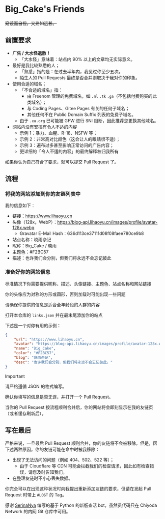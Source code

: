 # Big_Cake's Friends

~~窥镜而自视，又弗如远甚。~~

## 前置要求

- **广告 / 大水怪退散！**
  - 「大水怪」意味着：站点内 90% 以上的文章均无实际意义。
- 最好是我比较熟悉的人；
  - 「熟悉」指的是：在过去半年内，我见过你至少五次。
  - 陌生人的 Pull Requests 最终是否合并则取决于我对你的印象。
- 使用合适的域名；
  - 「不合适的域名」指：
    - 由 Freenom 管理的免费域名，如 `.ml` `.tk` `.ga`（不包括付费购买的此类域名）；
    - 与 Coding Pages、Gitee Pages 有关的任何子域名；
    - 其他任何不在 Public Domain Suffix 列表的免费子域名。
  - 由于 `.eu.org` 已可能被 GFW 进行 SNI 阻断，因此推荐您更换其他域名。
- 网站内没有安插有令人不适的内容
    - 示例 1：暴力、血腥、R-18、NSFW 等；
    - 示例 2：非常高对比颜色（这会让人的眼睛很不适）；
    - 示例 3：遍布过多甚至影响正常访问的广告内容；
    - 更详细的「令人不适的内容」的最终解释权归我所有

如果你认为自己符合了要求，就可以提交 Pull Request 了。

## 流程

### 将我的网站添加到你的友链列表中

我的信息如下：

- 链接：https://www.lihaoyu.cn
- 头像（128x，WebP）：https://blog-api.lihaoyu.cn/images/profile/avatar-128x.webp
  - Gravatar E-Mail Hash：636d113ce37111d08f08faee780ce9b8
- 站点名称：晓雨杂记
- 昵称：Big_Cake / 晓雨
- 主题色：#F2BC57
- 描述：也许我们会分别，但我们将永远不会忘记彼此

### 准备好你的网站信息

标准情况下你需要提供昵称、描述、头像链接、主题色、站点名称和网站链接

你的头像应为对称的方形或圆形，否则加载时可能出现一些问题

请确保你提供的信息是适合全年龄段的人群的内容

打开本仓库的 `links.json` 并在最末尾添加你的站点

下述是一个对你有用的示例：
```json
{
    "url": "https://www.lihaoyu.cn",
    "avatar": "https://blog-api.lihaoyu.cn/images/profile/avatar-128x.webp",
    "name": "Big_Cake",
    "color": "#F2BC57",
    "blog": "晓雨杂记",
    "desc": "也许我们会分别，但我们将永远不会忘记彼此。"
}
```
> [!IMPORTANT]
> 请严格遵循 JSON 的格式编写。

确认你填写的信息是否无误，并打开一个 Pull Request。

当你的 Pull Request 按流程顺利合并后，你的网站将会即刻显示在我的友链页（或者缓存刷新后）。

## 写在最后

严格来说，一旦最后 Pull Request 顺利合并，你的友链将不会被移除。但是，因下述两种原因，你的友链可能在命中时被我移除：

- 出现了无法访问的问题（例如 404、502、522 等）；
  - 由于 Cloudflare 等 CDN 可能会拦截我们的检查请求，因此如有检查错误，请您及时告知我们。
- 在整理友链时不小心丢失数据。

你完全可以在出现这种状况时向我提出重新添加友链的要求，但请在发起 Pull Request 时带上 `#LOST` 的 Tag。

感谢 [SerinaNya](https://serinanya.cn) 编写的基于 Python 的新版查活 bot，虽然员代码只在 Chiyoda Network 的内网 Git 仓库中可用。
